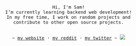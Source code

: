 <!-- Format: https://github.com/Louise-h-aa/Louise-h-aa/blob/main/README.md -->


<p align="center">
   <samp><br>
   Hi, I'm Sam!
   <br>
   I’m currently learning backend web development!<br>
   In my free time, I work on random projects and <br> contribute to other open source
   projects.
   <br>
   </samp><br>
   
   <p align="center"><samp> ~
   <a href="https://dioxair.me">my website</a>
   ·
   <a href="https://www.reddit.com/user/dioxair">my reddit</a>
   ·
   <a href="https://twitter.com/diodioxair">my twitter</a>
   ~
    
      
   <img src="https://wakatime.com/share/@Dioxair/271740bb-3d85-4c36-b8e7-d6a8a7d7a4eb.svg">
</p>
</p>
